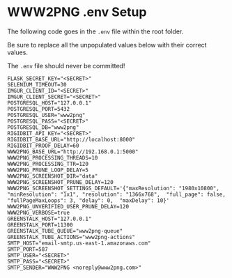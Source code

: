# WWW2PNG .env Setup

The following code goes in the `.env` file within the root folder.

Be sure to replace all the unpopulated values below with their correct values.

The `.env` file should never be committed!

```
FLASK_SECRET_KEY="<SECRET>"
SELENIUM_TIMEOUT=30
IMGUR_CLIENT_ID="<SECRET>"
IMGUR_CLIENT_SECRET="<SECRET>"
POSTGRESQL_HOST="127.0.0.1"
POSTGRESQL_PORT=5432
POSTGRESQL_USER="www2png"
POSTGRESQL_PASS="<SECRET>"
POSTGRESQL_DB="www2png"
RIGIDBIT_API_KEY="<SECRET>"
RIGIDBIT_BASE_URL="http://localhost:8000"
RIGIDBIT_PROOF_DELAY=60
WWW2PNG_BASE_URL="http://192.168.0.1:5000"
WWW2PNG_PROCESSING_THREADS=10
WWW2PNG_PROCESSING_TTR=120
WWW2PNG_PRUNE_LOOP_DELAY=5
WWW2PNG_SCREENSHOT_DIR="data"
WWW2PNG_SCREENSHOT_PRUNE_DELAY=120
WWW2PNG_SCREENSHOT_SETTINGS_DEFAULT='{"maxResolution": "1980x10800", "minResolution": "1x1", "resolution": "1366x768",  "full_page": false, "fullPageMaxLoops": 3, "delay": 0,  "maxDelay": 10}'
WWW2PNG_UNVERIFIED_USER_PRUNE_DELAY=120
WWW2PNG_VERBOSE=true
GREENSTALK_HOST="127.0.0.1"
GREENSTALK_PORT=11300
GREENSTALK_TUBE_QUEUE="www2png-queue"
GREENSTALK_TUBE_ACTIONS="www2png-actions"
SMTP_HOST="email-smtp.us-east-1.amazonaws.com"
SMTP_PORT=587
SMTP_USER="<SECRET>"
SMTP_PASS="<SECRET>"
SMTP_SENDER="WWW2PNG <noreply@www2png.com>"
```